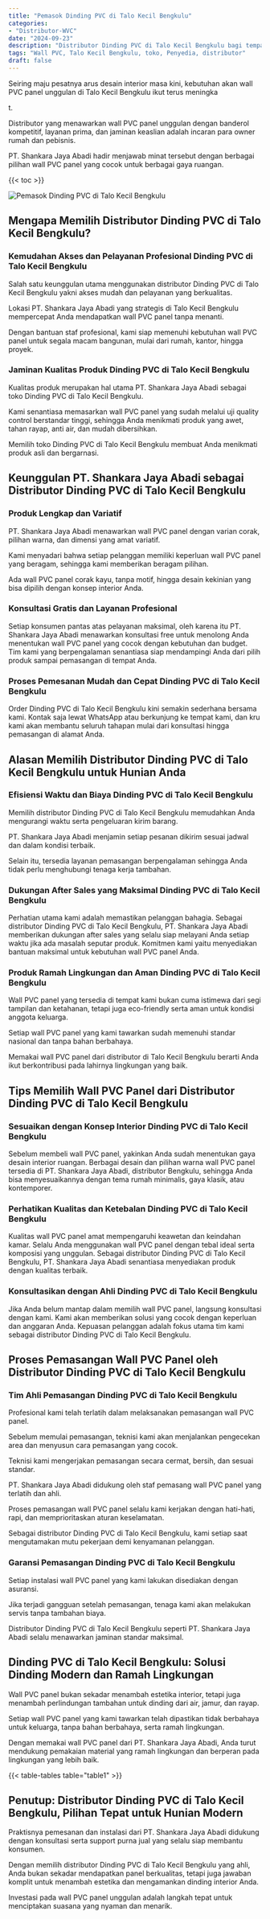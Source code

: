 ```yaml
---
title: "Pemasok Dinding PVC di Talo Kecil Bengkulu"
categories: 
- "Distributor-WVC"
date: "2024-09-23"
description: "Distributor Dinding PVC di Talo Kecil Bengkulu bagi tempat tinggal, office, dan toko. Produk unggulan, beragam motif, pilihan warna elegan, beserta jasa penempatan oleh tim berpengalaman dan garansi resmi!|Layanan penjualan Dinding PVC di Talo Kecil Bengkulu untuk keperluan hunian, perkantoran, atau toko, beserta panel terbaik dan penempatan oleh teknisi profesional dan kepastian resmi.|Solusi Dinding PVC di Talo Kecil Bengkulu yang terpercaya untuk tempat tinggal, office, dan gerai, dengan material terbaik dan penempatan ditangani oleh tim profesional serta kepastian resmi.|Penjualan Dinding PVC di Talo Kecil Bengkulu untuk tempat tinggal, kantor, dan gerai, dengan panel terbaik dan penempatan oleh tim ahli, dilengkapi dengan garansi resmi.}"
tags: "Wall PVC, Talo Kecil Bengkulu, toko, Penyedia, distributor"
draft: false
---
```


Seiring maju pesatnya arus desain interior masa kini, kebutuhan akan wall PVC panel unggulan di Talo Kecil Bengkulu ikut terus meningka

t.

Distributor yang menawarkan wall PVC panel unggulan dengan banderol kompetitif, layanan prima, dan jaminan keaslian adalah incaran para owner rumah dan pebisnis.

PT. Shankara Jaya Abadi hadir menjawab minat tersebut dengan berbagai pilihan wall PVC panel yang cocok untuk berbagai gaya ruangan.

{{< toc >}}

![Pemasok Dinding PVC di Talo Kecil Bengkulu](/images/Distributor-WVC/Pemasok-Dinding-PVC-di-Talo-Kecil-Bengkulu.png)


## Mengapa Memilih Distributor Dinding PVC di Talo Kecil Bengkulu?

### Kemudahan Akses dan Pelayanan Profesional Dinding PVC di Talo Kecil Bengkulu

Salah satu keunggulan utama menggunakan distributor Dinding PVC di Talo Kecil Bengkulu yakni akses mudah dan pelayanan yang berkualitas.

Lokasi PT. Shankara Jaya Abadi yang strategis di Talo Kecil Bengkulu mempercepat Anda mendapatkan wall PVC panel tanpa menanti.

Dengan bantuan staf profesional, kami siap memenuhi kebutuhan wall PVC panel untuk segala macam bangunan, mulai dari rumah, kantor, hingga proyek.

### Jaminan Kualitas Produk Dinding PVC di Talo Kecil Bengkulu

Kualitas produk merupakan hal utama PT. Shankara Jaya Abadi sebagai toko Dinding PVC di Talo Kecil Bengkulu.

Kami senantiasa memasarkan wall PVC panel yang sudah melalui uji quality control berstandar tinggi, sehingga Anda menikmati produk yang awet, tahan rayap, anti air, dan mudah dibersihkan.

Memilih toko Dinding PVC di Talo Kecil Bengkulu membuat Anda menikmati produk asli dan bergarnasi.

## Keunggulan PT. Shankara Jaya Abadi sebagai Distributor Dinding PVC di Talo Kecil Bengkulu

### Produk Lengkap dan Variatif

PT. Shankara Jaya Abadi menawarkan wall PVC panel dengan varian corak, pilihan warna, dan dimensi yang amat variatif.

Kami menyadari bahwa setiap pelanggan memiliki keperluan wall PVC panel yang beragam, sehingga kami memberikan beragam pilihan.

Ada wall PVC panel corak kayu, tanpa motif, hingga desain kekinian yang bisa dipilih dengan konsep interior Anda.

### Konsultasi Gratis dan Layanan Profesional

Setiap konsumen pantas atas pelayanan maksimal, oleh karena itu PT. Shankara Jaya Abadi menawarkan konsultasi free untuk menolong Anda menentukan wall PVC panel yang cocok dengan kebutuhan dan budget. Tim kami yang berpengalaman senantiasa siap mendampingi Anda dari pilih produk sampai pemasangan di tempat Anda.

### Proses Pemesanan Mudah dan Cepat Dinding PVC di Talo Kecil Bengkulu

Order Dinding PVC di Talo Kecil Bengkulu kini semakin sederhana bersama kami. Kontak saja lewat WhatsApp atau berkunjung ke tempat kami, dan kru kami akan membantu seluruh tahapan mulai dari konsultasi hingga pemasangan di alamat Anda.

## Alasan Memilih Distributor Dinding PVC di Talo Kecil Bengkulu untuk Hunian Anda

### Efisiensi Waktu dan Biaya Dinding PVC di Talo Kecil Bengkulu

Memilih distributor Dinding PVC di Talo Kecil Bengkulu memudahkan Anda mengurangi waktu serta pengeluaran kirim barang.

PT. Shankara Jaya Abadi menjamin setiap pesanan dikirim sesuai jadwal dan dalam kondisi terbaik.

Selain itu, tersedia layanan pemasangan berpengalaman sehingga Anda tidak perlu menghubungi tenaga kerja tambahan.

### Dukungan After Sales yang Maksimal Dinding PVC di Talo Kecil Bengkulu

Perhatian utama kami adalah memastikan pelanggan bahagia. Sebagai distributor Dinding PVC di Talo Kecil Bengkulu, PT. Shankara Jaya Abadi memberikan dukungan after sales yang selalu siap melayani Anda setiap waktu jika ada masalah seputar produk. Komitmen kami yaitu menyediakan bantuan maksimal untuk kebutuhan wall PVC panel Anda.

### Produk Ramah Lingkungan dan Aman Dinding PVC di Talo Kecil Bengkulu

Wall PVC panel yang tersedia di tempat kami bukan cuma istimewa dari segi tampilan dan ketahanan, tetapi juga eco-friendly serta aman untuk kondisi anggota keluarga.

Setiap wall PVC panel yang kami tawarkan sudah memenuhi standar nasional dan tanpa bahan berbahaya.

Memakai wall PVC panel dari distributor di Talo Kecil Bengkulu berarti Anda ikut berkontribusi pada lahirnya lingkungan yang baik.

## Tips Memilih Wall PVC Panel dari Distributor Dinding PVC di Talo Kecil Bengkulu

### Sesuaikan dengan Konsep Interior Dinding PVC di Talo Kecil Bengkulu

Sebelum membeli wall PVC panel, yakinkan Anda sudah menentukan gaya desain interior ruangan. Berbagai desain dan pilihan warna wall PVC panel tersedia di PT. Shankara Jaya Abadi, distributor Bengkulu, sehingga Anda bisa menyesuaikannya dengan tema rumah minimalis, gaya klasik, atau kontemporer.

### Perhatikan Kualitas dan Ketebalan Dinding PVC di Talo Kecil Bengkulu

Kualitas wall PVC panel amat mempengaruhi keawetan dan keindahan kamar. Selalu Anda menggunakan wall PVC panel dengan tebal ideal serta komposisi yang unggulan. Sebagai distributor Dinding PVC di Talo Kecil Bengkulu, PT. Shankara Jaya Abadi senantiasa menyediakan produk dengan kualitas terbaik.

### Konsultasikan dengan Ahli Dinding PVC di Talo Kecil Bengkulu

Jika Anda belum mantap dalam memilih wall PVC panel, langsung konsultasi dengan kami. Kami akan memberikan solusi yang cocok dengan keperluan dan anggaran Anda. Kepuasan pelanggan adalah fokus utama tim kami sebagai distributor Dinding PVC di Talo Kecil Bengkulu.

## Proses Pemasangan Wall PVC Panel oleh Distributor Dinding PVC di Talo Kecil Bengkulu

### Tim Ahli Pemasangan Dinding PVC di Talo Kecil Bengkulu

Profesional kami telah terlatih dalam melaksanakan pemasangan wall PVC panel.

Sebelum memulai pemasangan, teknisi kami akan menjalankan pengecekan area dan menyusun cara pemasangan yang cocok.

Teknisi kami mengerjakan pemasangan secara cermat, bersih, dan sesuai standar.

PT. Shankara Jaya Abadi didukung oleh staf pemasang wall PVC panel yang terlatih dan ahli.

Proses pemasangan wall PVC panel selalu kami kerjakan dengan hati-hati, rapi, dan memprioritaskan aturan keselamatan.

Sebagai distributor Dinding PVC di Talo Kecil Bengkulu, kami setiap saat mengutamakan mutu pekerjaan demi kenyamanan pelanggan.

### Garansi Pemasangan Dinding PVC di Talo Kecil Bengkulu

Setiap instalasi wall PVC panel yang kami lakukan disediakan dengan asuransi.

Jika terjadi gangguan setelah pemasangan, tenaga kami akan melakukan servis tanpa tambahan biaya.

Distributor Dinding PVC di Talo Kecil Bengkulu seperti PT. Shankara Jaya Abadi selalu menawarkan jaminan standar maksimal.

## Dinding PVC di Talo Kecil Bengkulu: Solusi Dinding Modern dan Ramah Lingkungan

Wall PVC panel bukan sekadar menambah estetika interior, tetapi juga menambah perlindungan tambahan untuk dinding dari air, jamur, dan rayap.

Setiap wall PVC panel yang kami tawarkan telah dipastikan tidak berbahaya untuk keluarga, tanpa bahan berbahaya, serta ramah lingkungan.

Dengan memakai wall PVC panel dari PT. Shankara Jaya Abadi, Anda turut mendukung pemakaian material yang ramah lingkungan dan berperan pada lingkungan yang lebih baik.

{{< table-tables table="table1" >}}

## Penutup: Distributor Dinding PVC di Talo Kecil Bengkulu, Pilihan Tepat untuk Hunian Modern

Praktisnya pemesanan dan instalasi dari PT. Shankara Jaya Abadi didukung dengan konsultasi serta support purna jual yang selalu siap membantu konsumen.

Dengan memilih distributor Dinding PVC di Talo Kecil Bengkulu yang ahli, Anda bukan sekadar mendapatkan panel berkualitas, tetapi juga jawaban komplit untuk menambah estetika dan mengamankan dinding interior Anda.

Investasi pada wall PVC panel unggulan adalah langkah tepat untuk menciptakan suasana yang nyaman dan menarik.